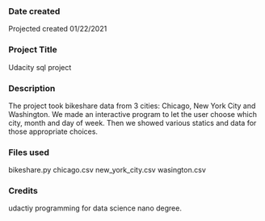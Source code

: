 ### Date created
Projected created 01/22/2021

### Project Title
Udacity sql project

### Description
The project took bikeshare data from 3 cities: Chicago, New York City and Washington. We made an interactive program to let the user choose which city, month and day of week. Then we showed various statics and data for those appropriate choices.

### Files used
bikeshare.py
chicago.csv
new_york_city.csv
wasington.csv

### Credits
udactiy programming for data science nano degree.
